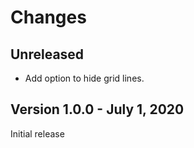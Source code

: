 # Changes

## Unreleased

* Add option to hide grid lines.

## Version 1.0.0 - July 1, 2020

Initial release
